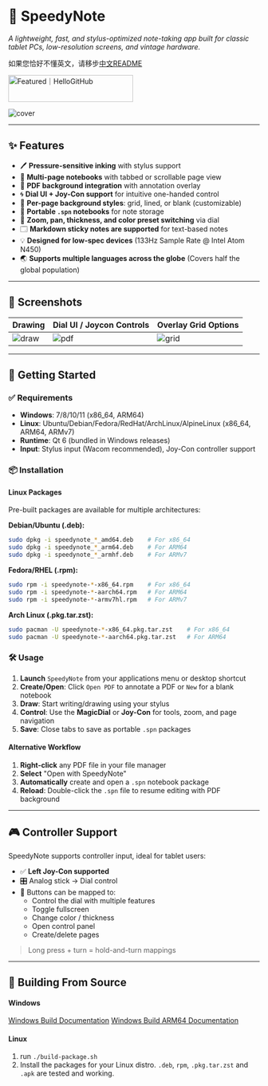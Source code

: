 ﻿# 📝 SpeedyNote

_A lightweight, fast, and stylus-optimized note-taking app built for classic tablet PCs, low-resolution screens, and
vintage hardware._

如果您恰好不懂英文，请移步[中文README](./readme/zh_Hans.md)

<a href="https://hellogithub.com/repository/alpha-liu-01/SpeedyNote" target="_blank"><img src="https://abroad.hellogithub.com/v1/widgets/recommend.svg?rid=e86680d007424ab59d68d5e787ad5c12&claim_uid=e5oCIWstjbEUv9D" alt="Featured｜HelloGitHub" style="width: 250px; height: 54px;" width="250" height="54" /></a>

![cover](https://i.imgur.com/U161QSH.png)

---

## ✨ Features

- 🖊️ **Pressure-sensitive inking** with stylus support
- 📄 **Multi-page notebooks** with tabbed or scrollable page view
- 📌 **PDF background integration** with annotation overlay
- 🌀 **Dial UI + Joy-Con support** for intuitive one-handed control
- 🎨 **Per-page background styles**: grid, lined, or blank (customizable)
- 💾 **Portable `.spn` notebooks** for note storage
- 🔎 **Zoom, pan, thickness, and color preset switching** via dial
- 🗔 **Markdown sticky notes are supported** for text-based notes
- 💡 **Designed for low-spec devices** (133Hz Sample Rate @ Intel Atom N450)
- 🌏 **Supports multiple languages across the globe** (Covers half the global population)

---

## 📸 Screenshots

| Drawing                                  | Dial UI / Joycon Controls               | Overlay Grid Options                     |
| ---------------------------------------- | --------------------------------------- | ---------------------------------------- |
| ![draw](https://i.imgur.com/iARL6Vo.gif) | ![pdf](https://i.imgur.com/NnrqOQQ.gif) | ![grid](https://i.imgur.com/YaEdx1p.gif) |

---

## 🚀 Getting Started

### ✅ Requirements

- **Windows**: 7/8/10/11 (x86_64, ARM64)
- **Linux**: Ubuntu/Debian/Fedora/RedHat/ArchLinux/AlpineLinux (x86_64, ARM64, ARMv7)
- **Runtime**: Qt 6 (bundled in Windows releases)
- **Input**: Stylus input (Wacom recommended), Joy-Con controller support

### 📦 Installation

#### Linux Packages
Pre-built packages are available for multiple architectures:

**Debian/Ubuntu (.deb):**
```bash
sudo dpkg -i speedynote_*_amd64.deb    # For x86_64
sudo dpkg -i speedynote_*_arm64.deb    # For ARM64
sudo dpkg -i speedynote_*_armhf.deb    # For ARMv7
```

**Fedora/RHEL (.rpm):**
```bash
sudo rpm -i speedynote-*-x86_64.rpm    # For x86_64
sudo rpm -i speedynote-*-aarch64.rpm   # For ARM64
sudo rpm -i speedynote-*-armv7hl.rpm   # For ARMv7
```

**Arch Linux (.pkg.tar.zst):**
```bash
sudo pacman -U speedynote-*-x86_64.pkg.tar.zst    # For x86_64
sudo pacman -U speedynote-*-aarch64.pkg.tar.zst   # For ARM64
```

### 🛠️ Usage

1. **Launch** `SpeedyNote` from your applications menu or desktop shortcut
2. **Create/Open**: Click `Open PDF` to annotate a PDF or `New` for a blank notebook
3. **Draw**: Start writing/drawing using your stylus
4. **Control**: Use the **MagicDial** or **Joy-Con** for tools, zoom, and page navigation
5. **Save**: Close tabs to save as portable `.spn` packages

#### Alternative Workflow

1. **Right-click** any PDF file in your file manager
2. **Select** "Open with SpeedyNote"
3. **Automatically** create and open a `.spn` notebook package
4. **Reload**: Double-click the `.spn` file to resume editing with PDF background

---

## 🎮 Controller Support

SpeedyNote supports controller input, ideal for tablet users:

- ✅ **Left Joy-Con supported**
- 🎛️ Analog stick → Dial control
- 🔘 Buttons can be mapped to:
  - Control the dial with multiple features
  - Toggle fullscreen
  - Change color / thickness
  - Open control panel
  - Create/delete pages

> Long press + turn = hold-and-turn mappings

---

## 📁 Building From Source

#### Windows

[Windows Build Documentation](./docs/SpeedyNote_Windows_Build_en.md)  [Windows Build ARM64 Documentation](./docs/SpeedyNote_Windows_ARM64_Build_en.md)

#### Linux

1. run  `./build-package.sh`
2. Install the packages for your Linux distro.
   `.deb`, `rpm`, `.pkg.tar.zst` and `.apk` are tested and working.
